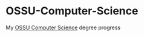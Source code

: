 # OSSU-Computer-Science
My [OSSU Computer Science](https://github.com/ossu/computer-science) degree progress

